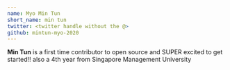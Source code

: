 ```yaml
---
name: Myo Min Tun
short_name: min tun
twitter: <twitter handle without the @>
github: mintun-myo-2020
---
```


**Min Tun** is a first time contributor to open source and SUPER excited to get started!! also a 4th year from Singapore Management University 
